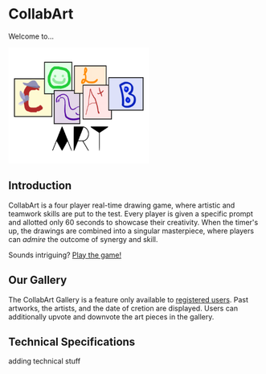 # CollabArt 

Welcome to...

<img src="/CollabArtLogo_Ver2.png" width="280" height="230">

## Introduction

CollabArt is a four player real-time drawing game, where artistic and teamwork skills are put to the test. Every player is given a specific prompt and allotted only 60 seconds to showcase their creativity. When the timer's up, the drawings are combined into a singular masterpiece, where players can *admire* the outcome of synergy and skill.

Sounds intriguing? [Play the game!](https://collab--art.herokuapp.com/)

## Our Gallery

The CollabArt Gallery is a feature only available to [registered users](https://collab--art.herokuapp.com/register.jsp). Past artworks, the artists, and the date of cretion are displayed. Users can additionally upvote and downvote the art pieces in the gallery.

## Technical Specifications

adding technical stuff
